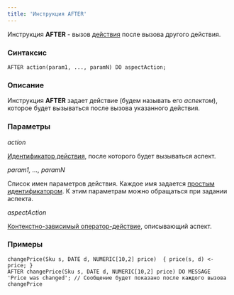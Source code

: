 ```yaml
---
title: 'Инструкция AFTER'
---
```


Инструкция **AFTER** - вызов [действия](Actions.md) после вызова другого действия. 

### Синтаксис

    AFTER action(param1, ..., paramN) DO aspectAction;

### Описание

Инструкция **AFTER** задает действие (будем называть его *аспектом*), которое будет вызываться после вызова указанного действия.

### Параметры

*action*

[Идентификатор действия](IDs.md#propertyid-broken), после которого будет вызываться аспект.

*param1, ..., paramN*

Список имен параметров действия. Каждое имя задается [простым идентификатором](IDs.md#id-broken). К этим параметрам можно обращаться при задании аспекта.

*aspectAction*

[Контекстно-зависимый оператор-действие](Action_operator.md#contextdependent), описывающий аспект.

### Примеры


```lsf
changePrice(Sku s, DATE d, NUMERIC[10,2] price)  { price(s, d) <- price; }
AFTER changePrice(Sku s, DATE d, NUMERIC[10,2] price) DO MESSAGE 'Price was changed'; // Сообщение будет показано после каждого вызова changePrice
```

  
